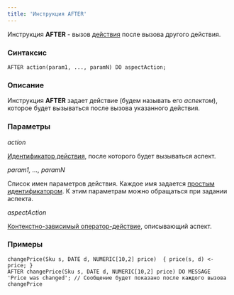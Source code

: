 ```yaml
---
title: 'Инструкция AFTER'
---
```


Инструкция **AFTER** - вызов [действия](Actions.md) после вызова другого действия. 

### Синтаксис

    AFTER action(param1, ..., paramN) DO aspectAction;

### Описание

Инструкция **AFTER** задает действие (будем называть его *аспектом*), которое будет вызываться после вызова указанного действия.

### Параметры

*action*

[Идентификатор действия](IDs.md#propertyid-broken), после которого будет вызываться аспект.

*param1, ..., paramN*

Список имен параметров действия. Каждое имя задается [простым идентификатором](IDs.md#id-broken). К этим параметрам можно обращаться при задании аспекта.

*aspectAction*

[Контекстно-зависимый оператор-действие](Action_operator.md#contextdependent), описывающий аспект.

### Примеры


```lsf
changePrice(Sku s, DATE d, NUMERIC[10,2] price)  { price(s, d) <- price; }
AFTER changePrice(Sku s, DATE d, NUMERIC[10,2] price) DO MESSAGE 'Price was changed'; // Сообщение будет показано после каждого вызова changePrice
```

  
